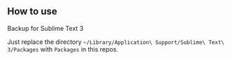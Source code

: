 ## How to use

Backup for Sublime Text 3

Just replace the directory `~/Library/Application\ Support/Sublime\ Text\ 3/Packages` with `Packages` in this repos.